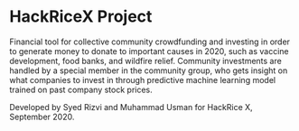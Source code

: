 # HackRiceX Project

Financial tool for collective community crowdfunding and investing in order to generate
money to donate to important causes in 2020, such as vaccine development, food banks, and
wildfire relief. Community investments are handled by a special member in the community 
group, who gets insight on what companies to invest in through predictive machine learning
model trained on past company stock prices.

Developed by Syed Rizvi and Muhammad Usman for HackRice X, September 2020.
